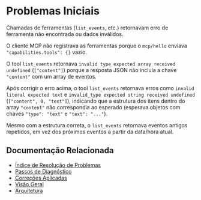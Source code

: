 # Problemas Iniciais

Chamadas de ferramentas (`list_events`, etc.) retornavam erro de ferramenta não encontrada ou dados inválidos.

O cliente MCP não registrava as ferramentas porque o `mcp/hello` enviava `"capabilities.tools": {}` vazio.

O tool `list_events` retornava `invalid type expected array received undefined` (`["content"]`) porque a resposta JSON não incluía a chave `"content"` com um array de eventos.

Após corrigir o erro acima, o tool `list_events` retornava erros como `invalid literal expected text` e `invalid_type expected string received undefined` (`["content", 0, "text"]`), indicando que a estrutura dos itens dentro do array `"content"` não correspondia ao esperado (esperava objetos com chaves `"type": "text"` e `"text": "..."`).

Mesmo com a estrutura correta, o `list_events` retornava eventos antigos repetidos, em vez dos próximos eventos a partir da data/hora atual.

## Documentação Relacionada

- [Índice de Resolução de Problemas](../TROUBLESHOOTING.md)
- [Passos de Diagnóstico](diagnostic_steps.md)
- [Correções Aplicadas](applied_corrections.md)
- [Visão Geral](../../overview.md)
- [Arquitetura](../../architecture.md)
